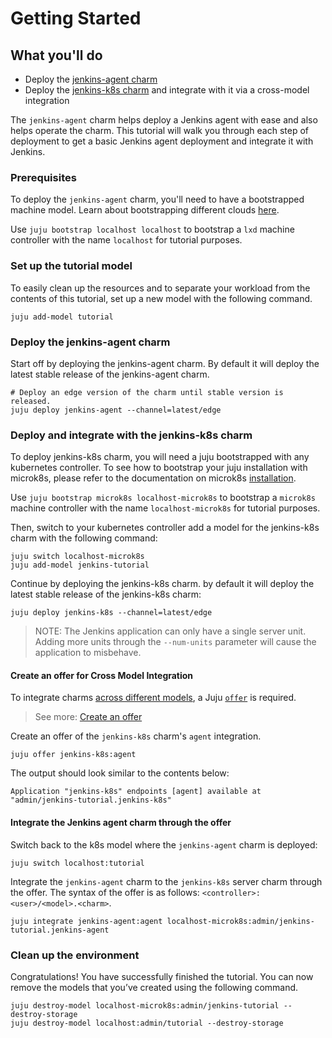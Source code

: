 # Getting Started

## What you'll do

- Deploy the [jenkins-agent charm](https://charmhub.io/jenkins-agent)
- Deploy the [jenkins-k8s charm](https://charmhub.io/jenkins-k8s) and integrate with it via a cross-model integration

The `jenkins-agent` charm helps deploy a Jenkins agent with ease and also helps operate the charm. This
tutorial will walk you through each step of deployment to get a basic Jenkins agent deployment and integrate it with Jenkins.

### Prerequisites

To deploy the `jenkins-agent` charm, you'll need to have a bootstrapped machine model. Learn about
bootstrapping different clouds [here](https://juju.is/docs/olm/get-started-with-juju#heading--prepare-your-cloud).

Use `juju bootstrap localhost localhost` to bootstrap a `lxd` machine controller with the name
`localhost` for tutorial purposes.

### Set up the tutorial model

To easily clean up the resources and to separate your workload from the contents of this tutorial, 
set up a new model with the following command.

```
juju add-model tutorial
```

### Deploy the jenkins-agent charm

Start off by deploying the jenkins-agent charm. By default it will deploy the latest stable release
of the jenkins-agent charm.

```
# Deploy an edge version of the charm until stable version is released.
juju deploy jenkins-agent --channel=latest/edge
```

### Deploy and integrate with the jenkins-k8s charm

To deploy jenkins-k8s charm, you will need a juju bootstrapped with any kubernetes controller.
To see how to bootstrap your juju installation with microk8s, please refer to the documentation
on microk8s [installation](https://juju.is/docs/olm/microk8s).

Use `juju bootstrap microk8s localhost-microk8s` to bootstrap a `microk8s` machine controller with the name
`localhost-microk8s` for tutorial purposes.

Then, switch to your kubernetes controller add a model for the jenkins-k8s charm with the following command:
```
juju switch localhost-microk8s
juju add-model jenkins-tutorial
```

Continue by deploying the jenkins-k8s charm. by default it will deploy the latest stable release of the jenkins-k8s charm:
```
juju deploy jenkins-k8s --channel=latest/edge
```

> NOTE: The Jenkins application can only have a single server unit. Adding more units through the `--num-units` parameter will cause the application to misbehave.

#### Create an offer for Cross Model Integration

To integrate charms
[across different models](https://juju.is/docs/juju/manage-cross-model-integrations), a Juju
[`offer`](https://juju.is/docs/juju/juju-offer) is
required.

> See more: [Create an offer](https://juju.is/docs/juju/manage-cross-model-integrations#heading--create-an-offer)

Create an offer of the `jenkins-k8s` charm's `agent` integration.

```
juju offer jenkins-k8s:agent
```

The output should look similar to the contents below:

```
Application "jenkins-k8s" endpoints [agent] available at "admin/jenkins-tutorial.jenkins-k8s"
```

#### Integrate the Jenkins agent charm through the offer

Switch back to the k8s model where the `jenkins-agent` charm is deployed: 

```
juju switch localhost:tutorial
```

Integrate the `jenkins-agent` charm to the `jenkins-k8s` server charm through the offer.
The syntax of the offer is as follows: `<controller>:<user>/<model>.<charm>`.

```
juju integrate jenkins-agent:agent localhost-microk8s:admin/jenkins-tutorial.jenkins-agent
```


### Clean up the environment

Congratulations! You have successfully finished the tutorial. You can now remove the
models that you’ve created using the following command.

```
juju destroy-model localhost-microk8s:admin/jenkins-tutorial --destroy-storage
juju destroy-model localhost:admin/tutorial --destroy-storage
```
